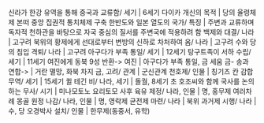 신라가 한강 유역을 통해 중국과 교류함/ 세기		| 6세기
다이카 개신의 목적		| 당의 율령체제 본떠 중앙 집권적 통치체제 구축
한반도와 일본 열도의 국가/ 특징		| 주변과 교류하며 독자적 천하관을 바탕으로 자국 중심의 질서를 주변국에 적용하려 함
백제와 대결/ 나라		| 고구려
북위의 황제에게 선대로부터 변방의 신하로 차처하여 옴/ 나라		| 고구려
수와 당의 침입 격퇴/ 나라		| 고구려
아구다가 부족 통일/ 세기		| 12세기
탕구트족이 서하 수립/ 세기		| 11세기
여진에게 동북 9성 반환-> 여진		| 아구다가 부족 통일, 금 세움
금- 송과 연합->		| 거란 멸망, 화북 차지
금, 고려/ 관계		| 군신관계
천호제/ 인물		| 칭기즈 칸
감합무역/ 세기		| 15세기
퀼 테긴 비/ 나라, 세기		| 돌궐, 8세기 초
호조씨와 함께 국사를 논의하는 무사/ 시기		| 미나모토노 요리토모 사후
육유 제정/ 나라, 인물		| 명, 홍무제
여러차례 몽골 원정 나감/ 나라, 인물		| 명, 영락제
균전제 마련/ 나라		| 북위
과거제 시행/ 나라		| 수, 당
오경박사 설치/ 인물		| 한무제(동중서, 유학)
